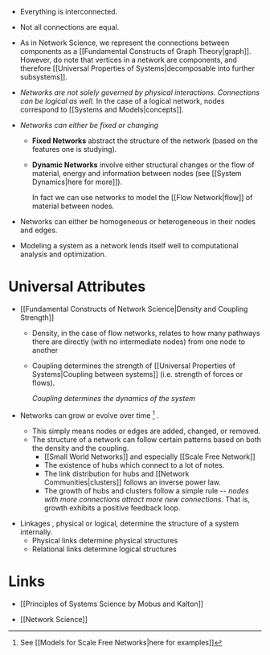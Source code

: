 * Everything is interconnected. 
* Not all connections are equal.

* As in Network Science, we represent the connections between components as a [[Fundamental Constructs of Graph Theory|graph]]. However, do note that vertices in a network are components, and therefore [[Universal Properties of Systems|decomposable into further subsystems]]. 
* *Networks are not solely governed by physical interactions. Connections can be logical as well.* In the case of a logical network, nodes correspond to [[Systems and Models|concepts]]. 
* *Networks can either be fixed or changing* 
	* **Fixed Networks** abstract the structure of the network (based on the features one is studying).
	* **Dynamic Networks** involve either structural changes or the flow of material, energy and information between nodes (see [[System Dynamics|here for more]]).
	  
	  In fact we can use networks to model the [[Flow Network|flow]] of material between nodes.

* Networks can either be homogeneous or heterogeneous in their nodes and edges.

* Modeling a system as a network lends itself well to computational analysis and optimization.
# Universal Attributes 
* [[Fundamental Constructs of Network Science|Density and Coupling Strength]]
	* Density, in the case of flow networks, relates to how many pathways there are directly (with no intermediate nodes) from one node to another
	* Coupling determines the strength of [[Universal Properties of Systems|Coupling between systems]] (i.e. strength of forces or flows).
	  
	  *Coupling determines the dynamics of the system*

* Networks can grow or evolve over time [^growth] . 
	* This simply means nodes or edges are added, changed, or removed. 
	* The structure of a network can follow certain patterns based on both the density and the coupling.  
		* [[Small World Networks]] and especially [[Scale Free Network]]
		* The existence of hubs which connect to a lot of notes.
		* The link distribution for hubs and [[Network Communities|clusters]] follows an inverse power law. 
		* The growth of hubs and clusters follow a simple rule -- *nodes with more connections attract more new connections*. That is, growth exhibits a positive feedback loop.

[^growth]: See [[Models for Scale Free Networks|here for examples]]

* Linkages , physical or logical, determine the structure of a system internally.
	* Physical links determine physical structures 
	* Relational links determine logical structures

# Links
* [[Principles of Systems Science by Mobus and Kalton]]

* [[Network Science]]